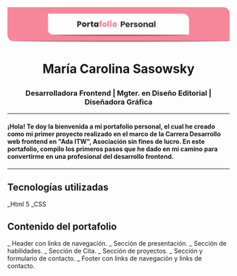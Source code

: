 ![](/assets/img/encabezado.png)

# <p align="center"> María Carolina Sasowsky </p>

### <p align="center"> Desarrolladora Frontend | Mgter. en Diseño Editorial | Diseñadora Gráfica </p>

---

#### ¡Hola! Te doy la bienvenida a mi portafolio personal, el cual he creado como mi primer proyecto realizado en el marco de la Carrera Desarrollo web frontend en "Ada ITW", Asociación sin fines de lucro. En este portafolio, compilo los primeros pasos que he dado en mi camino para convertirme en una profesional del desarrollo frontend.

---

## Tecnologías utilizadas

_Html 5
_CSS

## Contenido del portafolio

_ Header con links de navegación.
_ Sección de presentación.
_ Sección de habilidades.
_ Sección de Cita.
_ Sección de proyectos.
_ Sección y formulario de contacto.
_ Footer con links de navegación y links de contacto.


